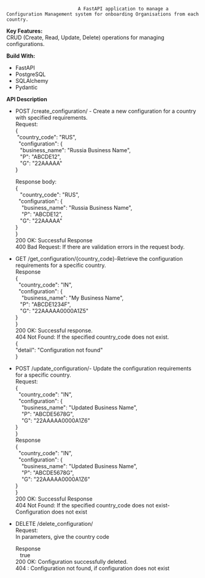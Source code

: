                               A FastAPI application to manage a Configuration Management system for onboarding Organisations from each country.

**Key Features:**<br>
CRUD (Create, Read, Update, Delete) operations for managing configurations.

**Build With:**
* FastAPI
* PostgreSQL
* SQLAlchemy
* Pydantic

**API Description**
* POST /create_configuration/  - Create a new configuration for a country with specified requirements.<br>
  Request:<br />
  {<br />
     $~$"country_code": "RUS",<br>
     $~$$~$"configuration": {<br>
      $~$$~$$~$"business_name": "Russia Business Name",<br>
      $~$$~$$~$"P": "ABCDE12",<br>
      $~$$~$$~$"G": "22AAAAA"<br>
 }<br>

  Response body:<br>
  {<br>
   $~$$~$ "country_code": "RUS",<br>
    $~$$~$"configuration": {<br>
     $~$$~$$~$ "business_name": "Russia Business Name",<br>
     $~$$~$$~$ "P": "ABCDE12",<br>
      $~$$~$$~$"G": "22AAAAA"<br>
    }<br>
  }<br>
  200	OK: Successful Response<br>
  400 Bad Request: If there are validation errors in the request body.<br>

* GET /get_configuration/{country_code}-Retrieve the configuration requirements for a specific country.<br>
  Response<br>
  {<br>
  $~$$~$"country_code": "IN",<br>
  $~$$~$"configuration": {<br>
   $~$$~$$~$ "business_name": "My Business Name",<br>
    $~$$~$$~$"P": "ABCDE1234F",<br>
    $~$$~$$~$"G": "22AAAAA0000A1Z5"<br>
  }<br>
}<br>
200 OK: Successful response.<br>
404 Not Found: If the specified country_code does not exist.<br>
{<br>
  "detail": "Configuration not found"<br>
}<br>

* POST /update_configuration/- Update the configuration requirements for a specific country.<br>
  Request:<br>
  {<br>
  $~$$~$"country_code": "IN",<br>
  $~$$~$"configuration": {<br>
   $~$$~$$~$ "business_name": "Updated Business Name",<br>
   $~$$~$$~$ "P": "ABCDE5678G",<br>
   $~$$~$$~$ "G": "22AAAAA0000A1Z6"<br>
   }<br>
 }<br>
 Response<br>
 {<br>
  $~$$~$"country_code": "IN",<br>
  $~$$~$"configuration": {<br>
   $~$$~$$~$ "business_name": "Updated Business Name",<br>
   $~$$~$$~$ "P": "ABCDE5678G",<br>
   $~$$~$$~$ "G": "22AAAAA0000A1Z6"<br>
   }<br>
 }<br>
 200 OK: Successful Response<br>
 404 Not Found: If the specified country_code does not exist- Configuration does not exist<br>


* DELETE /delete_configuration/<br>
  Request:<br>
  In parameters, give the country code<br>
  
  Response<br>
   $~$$~$ true<br>
  200 OK: Configuration successfully deleted.<br>
  404 : Configuration not found, if configuration does not exist<br>
  
  


  

